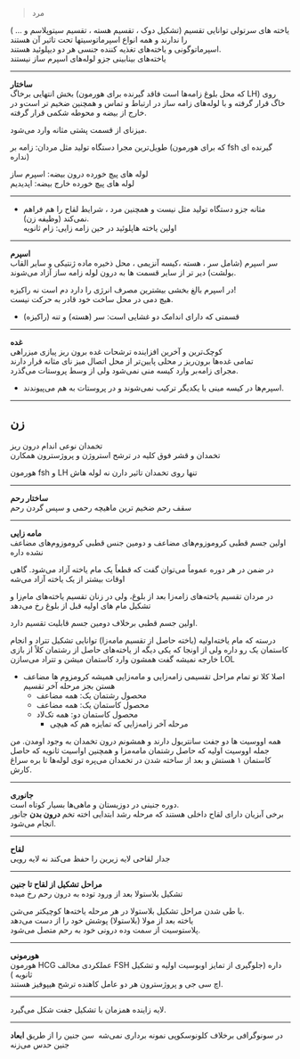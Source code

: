 > مرد 

یاخته های سرتولی توانایی تقسیم (تشکیل دوک ، تقسیم هسته ، تقسیم سیتوپلاسم و ... )  را ندارند و همه انواع اسپرماتوسیتها تحت تاثیر آن هستند  
اسپرماتوگونی و یاخته‌های تغذیه کننده جنسی هر دو دیپلوئید هستند.  
یاخته‌های بینابینی جزو لوله‌های اسپرم ساز نیستند  

---  

**ساختار**  
بخش انتهایی برخاگ (که محل بلوغ زامه‌ها است فاقد گیرنده برای هورمون LH) روی خاگ قرار گرفته و با لوله‌های زامه ساز در ارتباط و تماس و همچنین ضخیم تر است‌و در خارج از بیضه و محوطه شکمی قرار گرفته.  

میزنای از قسمت پشتی مثانه وارد می‌شود.  

طویل‌ترین مجرا دستگاه تولید مثل مردان: زامه بر (که برای هورمون fsh گیرنده ای نداره)  

لوله های پیچ خورده درون بیضه: اسپرم ساز  
لوله های پیچ خورده خارج بیضه: اپدیدیم  

---  

- مثانه جزو دستگاه تولید مثل نیست و همچنین مرد ، شرایط لقاح را هم فراهم نمی‌کند (وظیفه زن).  
اولین یاخته هاپلوئید در حین زامه زایی: زام ثانویه  

---  


**اسپرم**  
سر اسپرم (شامل سر ، هسته ،کیسه آنزیمی ، محل ذخیره ماده ژنتیکی و سایر القاب بولشت) دیر تر از سایر قسمت ها به درون لوله زامه ساز آزاد می‌شوند.  

در اسپرم بالغ بخشی بیشترین مصرف انرژی را دارد دم است نه راکیزه!  
هیچ دمی در محل ساخت خود قادر به حرکت نیست.  

- قسمتی که دارای اندامک دو غشایی است: سر (هسته) و تنه (راکیزه)  

---  

**غده**  
کوچک‌ترین و آخرین افزاینده ترشحات غده برون ریز پیازی میزراهی  
تمامی غده‌ها برون‌ریز ر محلی پایین‌تر از محل اتصال میز نای مثانه قرار دارند  
مجرای زامه‌بر وارد کیسه منی نمی‌شود ولی از وسط پروستات می‌گذرد.  
-  اسپرم‌ها در کیسه مینی با یکدیگر ترکیب نمی‌شوند و در پروستات به هم می‌پیوندند.  

---  

## زن  
تخمدان نوعی اندام درون ریز  
تخمدان و قشر فوق کلیه در ترشح استروژن و پروژسترون همکارن  

هورمون fsh و LH تنها روی تخمدان تاثیر دارن نه لوله هاش  

---  

**ساختار رحم**  
سقف رحم ضخیم ترین ماهیچه رحمی و سپس گردن رحم  

---  

**مامه زایی**  
اولین جسم قطبی کروموزوم‌های مضاعف و دومین جنس قطبی کروموزوم‌های مضاعف نشده داره  

در ضمن در هر دوره عموماً می‌توان گفت که قطعاً یک مام یاخته آزاد می‌شود. گاهی اوقات بیشتر از یک یاخته آزاد می‌شه  

در مردان تقسیم یاخته‌های زامه‌زا بعد از بلوغ، ولی در زنان تقسیم یاخته‌های مام‌زا و تشکیل مام های اولیه قبل از بلوغ رخ می‌دهد  

اولین جسم قطبی برخلاف دومین جسم قابلیت تقسیم دارد.  

درسته که مام یاخته‌اولیه (یاخته حاصل از تقسیم مامه‌زا) توانایی تشکیل تتراد و انجام کاستمان یک رو داره ولی از اونجا که یکی دیگه از یاخته‌های حاصل از رشتمان کلاً از بازی خارجه نمیشه گفت همشون وارد کاستمان میشن و تتراد می‌سازن LOL  

- اصلا کلا تو تمام مراحل تقسیمی زامه‌زایی و مامه‌زایی همیشه کرومزوم ها مضاعف هستن بجز مرحله آخر تقسیم  
     - محصول رشتمان یک: همه مضاعف  
     - محصول کاستمان یک: همه مضاعف  
     - محصول کاستمان دو: همه تک‌لاد  
         - مرحله آخر زامه‌زایی که تمایزه هم که هیچی  

همه اووسیت ها دو جفت سانتریول دارند و همشونم درون تخمدان به وجود اومدن. من جمله اووسیت اولیه که حاصل رشتمان مامه‌مزا و همچنین اواسیت ثانویه که حاصل کاستمان ۱ هستش و بعد از ساخته شدن در تخمدان می‌پره توی لوله‌ها تا بره سراغ کارش.  

---  

**جانوری**  
دوره جنینی در دوزیستان و ماهی‌ها بسیار کوتاه است.  
برخی آبزیان دارای لقاح داخلی هستند که مرحله رشد ابتدایی اخته تخم **درون بدن** جانور انجام می‌شود.  

---  

**لقاح**  
جدار لقاحی لایه زیرین را حفظ می‌کند نه لایه رویی  

---  

**مراحل تشکیل از لقاح تا جنین**  
تشکیل بلاستولا بعد از ورود توده به درون رحم رخ میده  

با طی شدن مراحل تشکیل بلاستولا در هر مرحله یاخته‌ها کوچیکتر می‌شن.  
یاخته بعد از مولا (بلاستولا) پوشش خود را از دست می‌دهد  
پلاستوسیت از سمت وده درونی خود به رحم متصل می‌شود.  

---  

**هورمونی**  
هورمون HCG عملکردی مخالف FSH داره (جلوگیری از تمایز اوبوسیت اولیه و تشکیل ثانویه )  
اچ سی جی و پروژسترون هر دو عامل کاهنده ترشح هیپوفیز هستند.  

---  
لایه زاینده همزمان با تشکیل جفت شکل می‌گیرد.  

---  
در سونوگرافی برخلاف کلونوسکوپی نمونه برداری نمی‌شه ‌ سن جنین را از طریق **ابعاد** جنین حدس می‌زنه  